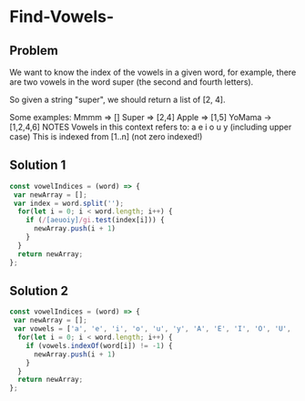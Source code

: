 # Find-Vowels-

## Problem

We want to know the index of the vowels in a given word, for example, there are two vowels in the word super (the second and fourth letters).

So given a string "super", we should return a list of [2, 4].

Some examples:
Mmmm  => []
Super => [2,4]
Apple => [1,5]
YoMama -> [1,2,4,6]
NOTES
Vowels in this context refers to: a e i o u y (including upper case)
This is indexed from [1..n] (not zero indexed!)

## Solution 1
```javascript
const vowelIndices = (word) => {
 var newArray = [];
 var index = word.split('');
  for(let i = 0; i < word.length; i++) {
    if (/[aeuoiy]/gi.test(index[i])) {
      newArray.push(i + 1)
    }
  }
  return newArray;
};
```

## Solution 2
```javascript
const vowelIndices = (word) => {
 var newArray = [];
 var vowels = ['a', 'e', 'i', 'o', 'u', 'y', 'A', 'E', 'I', 'O', 'U', 'Y'];
  for(let i = 0; i < word.length; i++) {
    if (vowels.indexOf(word[i]) != -1) {
      newArray.push(i + 1)
    }
  }
  return newArray;
};
```
